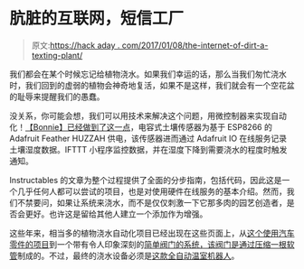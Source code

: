 # 肮脏的互联网，短信工厂

> 原文:[https://hack aday . com/2017/01/08/the-internet-of-dirt-a-texting-plant/](https://hackaday.com/2017/01/08/the-internet-of-dirt-a-texting-plant/)

我们都会在某个时候忘记给植物浇水。如果我们幸运的话，那么当我们匆忙浇水时，我们回到的虚弱的植物会神奇地复活，如果不是这样，我们就会有一个空花盆的耻辱来提醒我们的愚蠢。

没关系，你可能会想，我们可以用技术来解决这个问题，用微控制器来实现自动化！[【Bonnie】已经做到了这一点](http://www.instructables.com/id/Internet-of-Dirt-a-Texting-Plant/)，电容式土壤传感器为基于 ESP8266 的 Adafruit Feather HUZZAH 供电，该传感器进而通过 Adafruit IO 在线服务记录土壤湿度数据。IFTTT 小程序监控数据，并在湿度下降到需要浇水的程度时触发通知。

Instructables 的文章为整个过程提供了全面的分步指南，包括代码，因此这是一个几乎任何人都可以尝试的项目，也是对使用硬件在线服务的基本介绍。然而，我们不禁要问，如果让系统来浇水，而不是仅仅刺激一下它那多肉的园艺创造者，是否会更好。也许这是留给其他人建立一个添加作为增强。

这些年来，相当多的植物浇水自动化项目已经出现在这些页面上，从[这个使用汽车零件的项目](http://hackaday.com/2015/02/20/automated-plant-watering-system-uses-car-parts/)到一个带有令人印象深刻的[简单阀门的系统，该阀门是通过压缩一根软管](http://hackaday.com/2014/09/27/automated-watering-system-uses-neat-diy-water-valve/)制成的。不过，最终的浇水设备必须是[这款全自动温室机器人](http://hackaday.com/2013/09/12/fully-automated-watering-robot-takes-a-big-leap-forward-toward-greenhouse-automation/)。